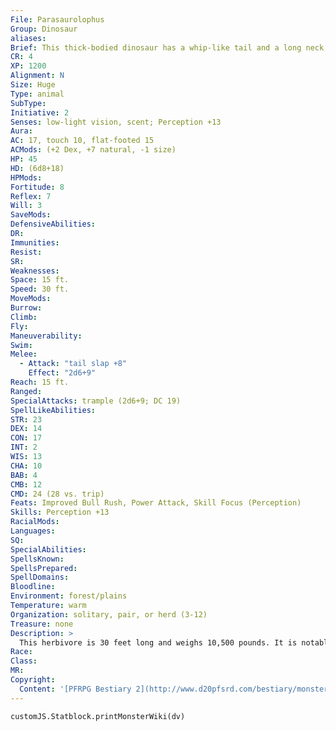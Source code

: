 ```yaml
---
File: Parasaurolophus
Group: Dinosaur
aliases: 
Brief: This thick-bodied dinosaur has a whip-like tail and a long neck, its head topped by the crest of a backward-curving horn.
CR: 4
XP: 1200
Alignment: N
Size: Huge
Type: animal
SubType: 
Initiative: 2
Senses: low-light vision, scent; Perception +13
Aura: 
AC: 17, touch 10, flat-footed 15
ACMods: (+2 Dex, +7 natural, -1 size)
HP: 45
HD: (6d8+18)
HPMods: 
Fortitude: 8
Reflex: 7
Will: 3
SaveMods: 
DefensiveAbilities: 
DR: 
Immunities: 
Resist: 
SR: 
Weaknesses: 
Space: 15 ft.
Speed: 30 ft.
MoveMods: 
Burrow: 
Climb: 
Fly: 
Maneuverability: 
Swim: 
Melee: 
  - Attack: "tail slap +8"
    Effect: "2d6+9"
Reach: 15 ft.
Ranged: 
SpecialAttacks: trample (2d6+9; DC 19)
SpellLikeAbilities: 
STR: 23
DEX: 14
CON: 17
INT: 2
WIS: 13
CHA: 10
BAB: 4
CMB: 12
CMD: 24 (28 vs. trip)
Feats: Improved Bull Rush, Power Attack, Skill Focus (Perception)
Skills: Perception +13
RacialMods: 
Languages: 
SQ: 
SpecialAbilities: 
SpellsKnown: 
SpellsPrepared: 
SpellDomains: 
Bloodline: 
Environment: forest/plains
Temperature: warm
Organization: solitary, pair, or herd (3-12)
Treasure: none
Description: >
  This herbivore is 30 feet long and weighs 10,500 pounds. It is notable for the long, curved crest atop its skull.  PARASAUROLOPHUS COMPANIONS  Starting Stats: Size Medium; Speed 30 ft.; AC +2 natural armor; Attack tail (1d6); Ability Scores Str 11, Dex 18, Con 9, Int 2, Wis 13, Cha 10; SQ low-light vision, scent.  7th-level Advancement: Size Large; AC +2 natural armor; Attack tail (1d8); Ability Scores Str +8, Dex -2, Con +4; SQ trample (1d8).
Race: 
Class: 
MR: 
Copyright:
  Content: '[PFRPG Bestiary 2](http://www.d20pfsrd.com/bestiary/monster-listings/animals/dinosaur/parasaurolophus)'
---
```

```dataviewjs
customJS.Statblock.printMonsterWiki(dv)
```
